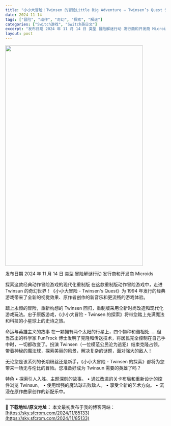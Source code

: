 ```yaml
---
title: "小小大冒险：Twinsen 的冒险Little Big Adventure – Twinsen’s Quest Switch NSP (v1.0.0)英文"
date: 2024-11-14
tags: ["冒险", "动作", "奇幻", "探索", "解谜"]
categories: ["Switch游戏", "Switch英日文"]
excerpt: "发布日期 2024 年 11 月 14 日 类型 冒险解谜行动 发行商和开发商 Microids 探索这款经典动作冒险游戏的现代化重制版 在这款重制版动作冒险游戏中，走进 Twinsun 的奇幻世界！《小小大冒险 - Twinsen&#039;s Quest》为 1994 年发行的经典游戏带来了全新的视觉效果&hellip;"
layout: post
---
```


<img class="aligncenter size-full wp-image-85134" src="https://sky.sfcrom.com/wp-content/uploads/2024/11/2024111407445272.webp" alt="" width="432" height="692" />

发布日期 2024 年 11 月 14 日
类型 冒险解谜行动
发行商和开发商 Microids

探索这款经典动作冒险游戏的现代化重制版
在这款重制版动作冒险游戏中，走进 Twinsun 的奇幻世界！《小小大冒险 - Twinsen's Quest》为 1994 年发行的经典游戏带来了全新的视觉效果、原作者创作的新音乐和更流畅的游戏体验。

踏上永恒的冒险，重新构想的
Twinsen 回归，重制版采用全新时尚改造和现代化游戏玩法。忠于原版游戏，《小小大冒险 - Twinsen 的探索》将带您踏上充满魔法和科技的小星球上的史诗之旅。

命运与英雄主义的故事
在一颗拥有两个太阳的行星上，四个物种和谐相处……但当杰出的科学家 FunFrock 博士发明了克隆和传送技术，将居民完全控制在自己手中时，一切都改变了。扮演 Twinsen（一位模范公民沦为逃犯）结束克隆占领。带着神秘的魔法球，探索美丽的风景，解决复杂的谜题，面对强大的敌人！

无论您是该系列的长期粉丝还是新手，《小小大冒险 - Twinsen 的探索》都将为您带来一场无与伦比的冒险。您准备好成为 Twinsun 需要的英雄了吗？

特色
• 探索引人入胜、主题深刻的故事。
• 通过改进的关卡布局和重新设计的控件浏览 Twinsun。
• 使用增强的魔法球击败敌人。
• 享受全新的艺术方向。
• 沉浸在原作曲家创作的新配乐中。

---
📖 **下载地址/原文地址：** 本文最初发布于我的博客网站：[https://sky.sfcrom.com/2024/11/85133](https://sky.sfcrom.com/2024/11/85133)
